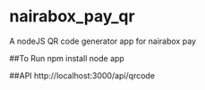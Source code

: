 # nairabox_pay_qr

A nodeJS QR code generator app for nairabox pay

##To Run
npm install 
node app


##API 
http://localhost:3000/api/qrcode